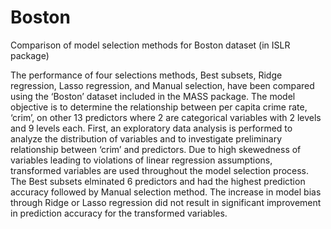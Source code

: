 # Boston
Comparison of model selection methods for Boston dataset (in ISLR package)

The performance of four selections methods, Best subsets, Ridge regression, Lasso regression, and Manual selection, have been compared using the ‘Boston’ dataset included in the MASS package. The model objective is to determine the relationship between per capita crime rate, ‘crim’, on other 13 predictors where 2 are categorical variables with 2 levels and 9 levels each. First, an exploratory data analysis is performed to analyze the distribution of variables and to investigate preliminary relationship between ‘crim’ and predictors. Due to high skewedness of variables leading to violations of linear regression assumptions, transformed variables are used throughout the model selection process. The Best subsets elminated 6 predictors and had the highest prediction accuracy followed by Manual selection method. The increase in model bias through Ridge or Lasso regression did not result in significant improvement in prediction accuracy for the transformed variables.
